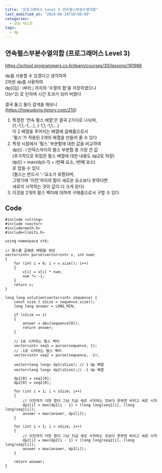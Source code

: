 ```yaml
---
title: "프로그래머스 Level 3 연속펄스부분수열의합"
last_modified_at: "2024-06-24T10:00:00"
categories:
  - 코딩 테스트
tags:
  - dp
---
```


## 연속펄스부분수열의합 (프로그래머스 Level 3)
 <https://school.programmers.co.kr/learn/courses/30/lessons/161988><br>

 dp를 사용할 수 있겠다고 생각하여<br>
 2차원 dp를 사용하여<br>
 dp[i][j] : i부터 j 까지의 '수열의 합'을 저장하였으나<br>
 O(n^2) 로 인하여 시간 초과가 되어 버렸다<br>

 결국 돌고 돌다 검색을 해보니<br>
 (<https://howudong.tistory.com/210>)<br>

 1. 특정한 '연속 펄스 배열'은 결국 2가지로 나뉘며,<br>
 	(1,-1,1,-1,...), (-1,1,-1,1,...)<br>
 	이 2 배열을 주어지는 배열에 곱해줌으로서<br>
 	'펄스'가 적용된 2개의 배열을 만들어 줄 수 있다<br>
 2. 특정 시점에서 '펄스' 부분합에 대한 값을 비교하여<br>
    dp[i] : i 인덱스까지의 펄스 부분합 중 가장 큰 값<br>
	(추가적으로 뒤집힌 펄스 배열에 대한 내용도 dp2로 저장)<br>
	dp[i] = max(dp[i-1] + i번째 요소, i번째 요소)<br>
	로 잡을 수 있다<br>
	(펄스는 반드시 '-'요소가 포함되며,<br>
	그렇기에 '이전'까지의 합이 새로운 요소보다 못하다면<br>
	새로이 시작하는 것이 값이 더 크게 된다)<br>
 3. 이것을 2개의 펄스 벡터에 대하여 구해줌으로서 구할 수 있다<br>

## Code
```
#include <string>
#include <vector>
#include<math.h>
#include<limits.h>

using namespace std;

// 펄스를 곱해준 배열을 생성
vector<int> purse(vector<int> v, int num) 
{
	for (int i = 0; i < v.size(); i++) 
	{
		v[i] = v[i] * num;
		num *= -1;
	}
	return v;
}

long long solution(vector<int> sequence) {
    const size_t sSize = sequence.size();
    long long answer = LONG_MIN;

    if (sSize == 1) 
    {
        answer = abs(sequence[0]);
        return answer;
    }

    // 1로 시작하는 펄스 벡터
    vector<int> seq1 = purse(sequence, 1);
    // -1로 시작하는 펄스 벡터
    vector<int> seq2 = purse(sequence, -1);

    vector<long long> dp1(sSize); // 1 dp 배열
    vector<long long> dp2(sSize);// -1 dp 배열

    dp1[0] = seq1[0];
    dp2[0] = seq2[0];

    for (int i = 1; i < sSize; i++)
    {
        // 이전까지 더한 합이 그냥 지금 새로 시작하는 것보다 못하면 버리고 새로 시작
        dp1[i] = max(dp1[i - 1] + (long long)seq1[i], (long long)seq1[i]);
        answer = max(answer, dp1[i]);
    }

    for (int i = 1; i < sSize; i++) 
    {
        // 이전까지 더한 합이 그냥 지금 새로 시작하는 것보다 못하면 버리고 새로 시작
        dp2[i] = max(dp2[i - 1] + (long long)seq2[i], (long long)seq2[i]);
        answer = max(answer, dp2[i]);
    }

    return answer;
}

```